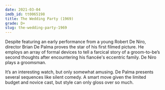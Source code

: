 ```yaml
---
date: 2021-03-04
imdb_id: tt0065198
title: The Wedding Party (1969)
grade: D+
slug: the-wedding-party-1969
---
```


Despite featuring an early performance from a young Robert De Niro, director Brian De Palma proves the star of his first filmed picture. He employs an array of formal devices to tell a farcical story of a groom-to-be’s second thoughts after encountering his fiancée's eccentric family. De Niro plays a groomsman.

It’s an interesting watch, but only somewhat amusing. De Palma presents several sequences like silent comedy. A smart move given the limited budget and novice cast, but style can only gloss over so much.